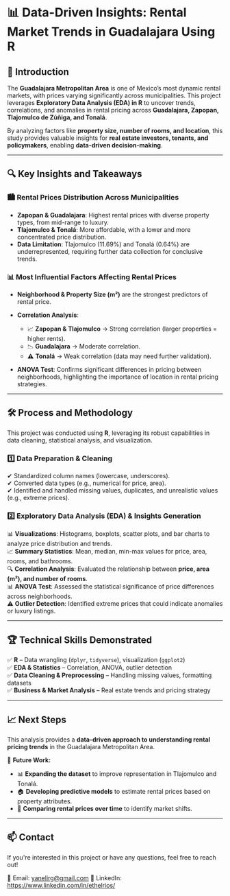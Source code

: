 # 📊 Data-Driven Insights: Rental Market Trends in Guadalajara Using R  

## 📌 Introduction  
The **Guadalajara Metropolitan Area** is one of Mexico’s most dynamic rental markets, with prices varying significantly across municipalities. This project leverages **Exploratory Data Analysis (EDA) in R** to uncover trends, correlations, and anomalies in rental pricing across **Guadalajara, Zapopan, Tlajomulco de Zúñiga, and Tonalá**.  

By analyzing factors like **property size, number of rooms, and location**, this study provides valuable insights for **real estate investors, tenants, and policymakers**, enabling **data-driven decision-making**.  

---

## 🔍 Key Insights and Takeaways  

### 🏙 **Rental Prices Distribution Across Municipalities**  
- **Zapopan & Guadalajara**: Highest rental prices with diverse property types, from mid-range to luxury.  
- **Tlajomulco & Tonalá**: More affordable, with a lower and more concentrated price distribution.  
- **Data Limitation**: Tlajomulco (11.69%) and Tonalá (0.64%) are underrepresented, requiring further data collection for conclusive trends.  

### 📊 **Most Influential Factors Affecting Rental Prices**  
- **Neighborhood & Property Size (m²)** are the strongest predictors of rental price.  
- **Correlation Analysis**:  
  - 📈 **Zapopan & Tlajomulco** → Strong correlation (larger properties = higher rents).  
  - 📉 **Guadalajara** → Moderate correlation.  
  - ⚠️ **Tonalá** → Weak correlation (data may need further validation).  

- **ANOVA Test**: Confirms significant differences in pricing between neighborhoods, highlighting the importance of location in rental pricing strategies.  

---

## 🛠 Process and Methodology  

This project was conducted using **R**, leveraging its robust capabilities in data cleaning, statistical analysis, and visualization.  

### **1️⃣ Data Preparation & Cleaning**  
✔ Standardized column names (lowercase, underscores).  
✔ Converted data types (e.g., numerical for price, area).  
✔ Identified and handled missing values, duplicates, and unrealistic values (e.g., extreme prices).  

### **2️⃣ Exploratory Data Analysis (EDA) & Insights Generation**  
📊 **Visualizations**: Histograms, boxplots, scatter plots, and bar charts to analyze price distribution and trends.  
📈 **Summary Statistics**: Mean, median, min-max values for price, area, rooms, and bathrooms.  
🔍 **Correlation Analysis**: Evaluated the relationship between **price, area (m²), and number of rooms**.  
📊 **ANOVA Test**: Assessed the statistical significance of price differences across neighborhoods.  
⚠ **Outlier Detection**: Identified extreme prices that could indicate anomalies or luxury listings.  

---

## 🏆 Technical Skills Demonstrated  
✅ **R** – Data wrangling (`dplyr`, `tidyverse`), visualization (`ggplot2`)  
✅ **EDA & Statistics** – Correlation, ANOVA, outlier detection  
✅ **Data Cleaning & Preprocessing** – Handling missing values, formatting datasets  
✅ **Business & Market Analysis** – Real estate trends and pricing strategy  

---

## 📈 Next Steps  
This analysis provides a **data-driven approach to understanding rental pricing trends** in the Guadalajara Metropolitan Area.  

🔹 **Future Work:**  
- 📊 **Expanding the dataset** to improve representation in Tlajomulco and Tonalá.  
- 🏠 **Developing predictive models** to estimate rental prices based on property attributes.  
- 📅 **Comparing rental prices over time** to identify market shifts.  

---

## 📫 Contact

If you're interested in this project or have any questions, feel free to reach out!  

📧 Email: yanelirg@gmail.com
🔗 LinkedIn: https://www.linkedin.com/in/ethelrios/
